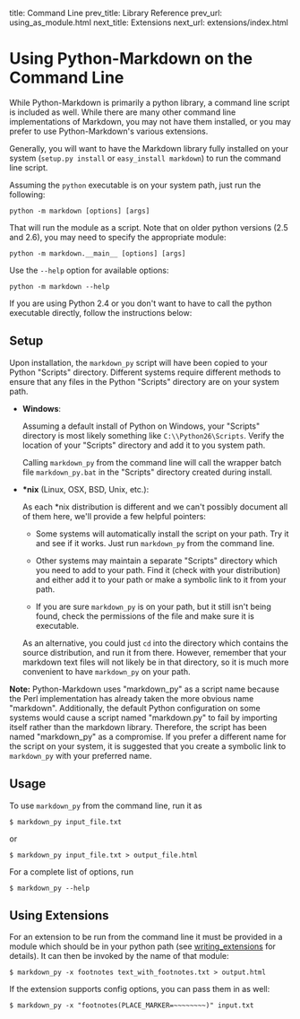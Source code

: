 title: Command Line
prev_title: Library Reference
prev_url:   using_as_module.html
next_title: Extensions
next_url:   extensions/index.html


Using Python-Markdown on the Command Line
=========================================

While Python-Markdown is primarily a python library, a command line script is 
included as well. While there are many other command line implementations 
of Markdown, you may not have them installed, or you may prefer to use 
Python-Markdown's various extensions.

Generally, you will want to have the Markdown library fully installed on your
system (``setup.py install`` or ``easy_install markdown``) to run the command 
line script. 

Assuming the `python` executable is on your system path, just run the following:

    python -m markdown [options] [args]

That will run the module as a script. Note that on older python versions (2.5 
and 2.6), you may need to specify the appropriate module:

    python -m markdown.__main__ [options] [args]

Use the `--help` option for available options:

    python -m markdown --help

If you are using Python 2.4 or you don't want to have to call the python
executable directly, follow the instructions below:

Setup
-----

Upon installation, the ``markdown_py`` script will have been copied to
your Python "Scripts" directory. Different systems require different methods to
ensure that any files in the Python "Scripts" directory are on your system 
path.

* **Windows**:

    Assuming a default install of Python on Windows, your "Scripts" directory 
    is most likely something like ``C:\\Python26\Scripts``. Verify the location
    of your "Scripts" directory and add it to you system path.

    Calling ``markdown_py`` from the command line will call the wrapper batch 
    file ``markdown_py.bat`` in the "Scripts" directory created during install.

* __*nix__ (Linux, OSX, BSD, Unix, etc.):

    As each *nix distribution is different and we can't possibly document all 
    of them here, we'll provide a few helpful pointers:

    * Some systems will automatically install the script on your path. Try it 
      and see if it works. Just run ``markdown_py`` from the command line.

    * Other systems may maintain a separate "Scripts" directory which you
      need to add to your path. Find it (check with your distribution) and
      either add it to your path or make a symbolic link to it from your path.

    * If you are sure ``markdown_py`` is on your path, but it still isn't being
      found, check the permissions of the file and make sure it is executable.

    As an alternative, you could just ``cd`` into the directory which contains
    the source distribution, and run it from there. However, remember that your
    markdown text files will not likely be in that directory, so it is much 
    more convenient to have ``markdown_py`` on your path.

__Note:__ Python-Markdown uses "markdown_py" as a script name because
the Perl implementation has already taken the more obvious name "markdown".
Additionally, the default Python configuration on some systems would cause a 
script named "markdown.py" to fail by importing itself rather than the markdown
library. Therefore, the script has been named "markdown_py" as a compromise. If
you prefer a different name for the script on your system, it is suggested that
you create a symbolic link to `markdown_py` with your preferred name.

Usage
-----

To use ``markdown_py`` from the command line, run it as 

    $ markdown_py input_file.txt

or 

    $ markdown_py input_file.txt > output_file.html

For a complete list of options, run

    $ markdown_py --help

Using Extensions
----------------

For an extension to be run from the command line it must be provided in a module
which should be in your python path (see [writing_extensions](writing_extensions.html)
for details). It can then be invoked by the name of that module:

    $ markdown_py -x footnotes text_with_footnotes.txt > output.html

If the extension supports config options, you can pass them in as well:

    $ markdown_py -x "footnotes(PLACE_MARKER=~~~~~~~~)" input.txt

